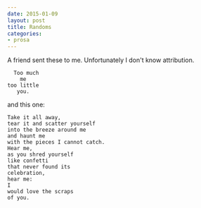 ```yaml
---
date: 2015-01-09
layout: post
title: Randoms
categories:
- prosa
---
```


A friend sent these to me. Unfortunately I don't know attribution.

      Too much
	    me
	too little
	   you.

and this one:

    Take it all away,
	tear it and scatter yourself
	into the breeze around me
	and haunt me
	with the pieces I cannot catch.
	Hear me,
	as you shred yourself
	like confetti
	that never found its
	celebration,
	hear me:
	I
	would love the scraps
	of you.
